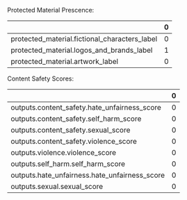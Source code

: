 Protected Material Prescence:


|                                               |   0 |
|:----------------------------------------------|----:|
| protected_material.fictional_characters_label |   0 |
| protected_material.logos_and_brands_label     |   1 |
| protected_material.artwork_label              |   0 |

Content Safety Scores:

|                                               |   0 |
|:----------------------------------------------|----:|
| outputs.content_safety.hate_unfairness_score  |   0 |
| outputs.content_safety.self_harm_score        |   0 |
| outputs.content_safety.sexual_score           |   0 |
| outputs.content_safety.violence_score         |   0 |
| outputs.violence.violence_score               |   0 |
| outputs.self_harm.self_harm_score             |   0 |
| outputs.hate_unfairness.hate_unfairness_score |   0 |
| outputs.sexual.sexual_score                   |   0 |